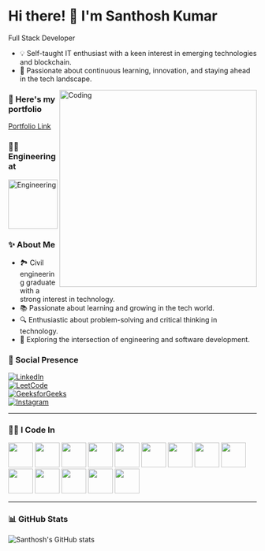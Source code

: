 # Hi there! 👋 I'm Santhosh Kumar
Full Stack Developer 
- 💡 Self-taught IT enthusiast with a keen interest in emerging technologies and blockchain.
- 🌟 Passionate about continuous learning, innovation, and staying ahead in the tech landscape.

<img align="right" alt="Coding" width="400" src="YOUR_IMAGE_URL_HERE">

### 🔬 Here's my portfolio
[Portfolio Link](#) <!-- Replace # with your actual portfolio link once it's ready -->

### 👨‍🎓 Engineering at  
<img src="https://github.com/user-attachments/assets/3d7e545b-9ffd-4eae-b7a7-942e8cfac1b9" alt="Engineering" width="100" />

### ✨ About Me
- 🏞 Civil engineering graduate with a strong interest in technology.
- 📚 Passionate about learning and growing in the tech world.
- 🔍 Enthusiastic about problem-solving and critical thinking in technology.
- 🚀 Exploring the intersection of engineering and software development.

### 👤 Social Presence
[![LinkedIn](https://img.shields.io/badge/LinkedIn-%230077B5.svg?&style=for-the-badge&logo=linkedin&logoColor=white)](https://www.linkedin.com/in/santhoshkumarm-baofficial/)  
[![LeetCode](https://img.shields.io/badge/LeetCode-%23FFA116.svg?&style=for-the-badge&logo=leetcode&logoColor=black)](https://leetcode.com/u/Santhosh0520/)  
[![GeeksforGeeks](https://img.shields.io/badge/GeeksforGeeks-%2300C853.svg?&style=for-the-badge&logo=geeksforgeeks&logoColor=white)](https://www.geeksforgeeks.org/user/santhoscxr6)  
[![Instagram](https://img.shields.io/badge/Instagram-%23E4405F.svg?&style=for-the-badge&logo=instagram&logoColor=white)](#)  

---

### 🧑‍💻 I Code In

<p align="left">
  <img src="https://cdn.jsdelivr.net/gh/devicons/devicon/icons/python/python-original.svg" width="50" height="50"/>
  <img src="https://cdn.jsdelivr.net/gh/devicons/devicon/icons/c/c-original.svg" width="50" height="50"/>
  <img src="https://cdn.jsdelivr.net/gh/devicons/devicon/icons/java/java-original.svg" width="50" height="50"/>
  <img src="https://cdn.jsdelivr.net/gh/devicons/devicon/icons/html5/html5-original.svg" width="50" height="50"/>
  <img src="https://cdn.jsdelivr.net/gh/devicons/devicon/icons/css3/css3-original.svg" width="50" height="50"/>
  <img src="https://cdn.jsdelivr.net/gh/devicons/devicon/icons/bootstrap/bootstrap-original.svg" width="50" height="50"/>
  <img src="https://cdn.jsdelivr.net/gh/devicons/devicon/icons/javascript/javascript-original.svg" width="50" height="50"/>
  <img src="https://cdn.jsdelivr.net/gh/devicons/devicon/icons/react/react-original.svg" width="50" height="50"/>
  <img src="https://cdn.jsdelivr.net/gh/devicons/devicon/icons/nodejs/nodejs-original.svg" width="50" height="50"/>
  <img src="https://cdn.jsdelivr.net/gh/devicons/devicon/icons/express/express-original.svg" width="50" height="50"/>
  <img src="https://cdn.jsdelivr.net/gh/devicons/devicon/icons/spring/spring-original.svg" width="50" height="50"/>
  <img src="https://cdn.jsdelivr.net/gh/devicons/devicon/icons/redux/redux-original.svg" width="50" height="50"/>
  <img src="https://cdn.jsdelivr.net/gh/devicons/devicon/icons/mongodb/mongodb-original.svg" width="50" height="50"/>
  <img src="https://cdn.jsdelivr.net/gh/devicons/devicon/icons/mysql/mysql-original.svg" width="50" height="50"/>
</p>

---

### 📊 GitHub Stats  
![Santhosh's GitHub stats](https://github-readme-stats.vercel.app/api?username=yourgithubusername&show_icons=true&theme=radical)

